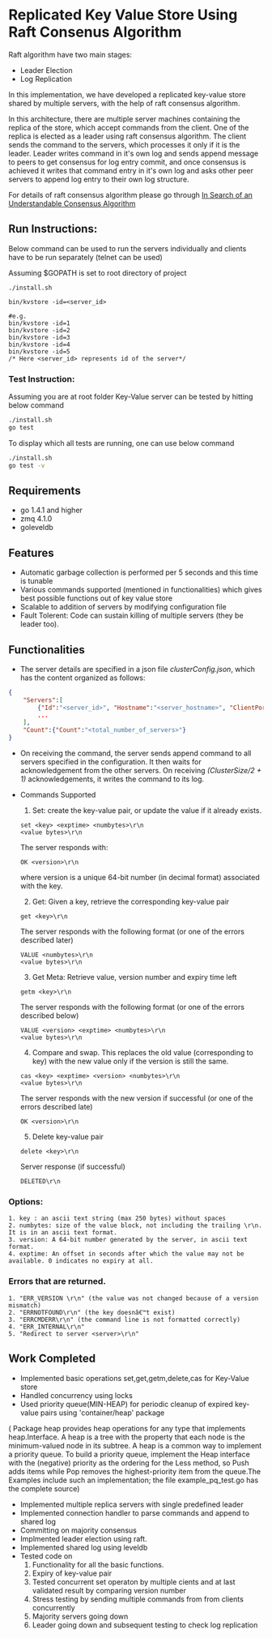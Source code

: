 
# Replicated Key Value Store Using Raft Consenus Algorithm

Raft algorithm have two main stages:

- Leader Election
- Log Replication

In this implementation, we have developed a replicated key-value store shared by multiple servers, with the help of raft consensus algorithm.

In this architecture, there are multiple server machines containing the replica of the store, which accept commands from the client. One of the replica is elected as a leader using raft consensus algorithm. The client sends the command to the servers, which processes it only if it is the leader. Leader writes command in it's own log and sends append message to peers to get consensus for log entry commit, and once consensus is achieved it writes that command entry in it's own log and asks other peer servers to append log entry to their own log structure.

For details of raft consensus algorithm please go through
[In Search of an Understandable Consensus Algorithm](https://www.usenix.org/conference/atc14/technical-sessions/presentation/ongaro)



## Run Instructions:

Below command can be used to run the servers individually and clients have to be run separately (telnet can be used)
 
Assuming $GOPATH is set to root directory of project
```
./install.sh

bin/kvstore -id=<server_id>

#e.g.
bin/kvstore -id=1
bin/kvstore -id=2
bin/kvstore -id=3
bin/kvstore -id=4
bin/kvstore -id=5
/* Here <server_id> represents id of the server*/
```

### Test Instruction:
Assuming you are at root folder
Key-Value server can be tested by hitting below command 

```cmd
./install.sh
go test
```

To display which all tests are running, one can use below command

```cmd
./install.sh
go test -v
```


## Requirements

- go 1.4.1 and higher
- zmq 4.1.0
- goleveldb

## Features
- Automatic garbage collection is performed per 5 seconds and this time is tunable
- Various commands supported (mentioned in functionalities) which gives best possible functions out of key value store
- Scalable to addition of servers by modifying configuration file
- Fault Tolerent: Code can sustain killing of multiple servers (they be leader too).



## Functionalities

- The server details are specified in a json file *clusterConfig.json*, which has the content organized as follows:

```json
{
	"Servers":[
	    {"Id":"<server_id>", "Hostname":"<server_hostname>", "ClientPort":"<port_for_client_command>", "LogPort":"<port_for_log_messages>"},
	    ...
	],
	"Count":{"Count":"<total_number_of_servers>"}
}
```

- On receiving the command, the server sends append command to all servers specified in the configuration. It then waits for acknowledgement from the other servers. On receiving *(ClusterSize/2 + 1)* acknowledgements, it writes the command to its log.

- Commands Supported

   1. Set: create the key-value pair, or update the value if it already exists.
   
    ```
    set <key> <exptime> <numbytes>\r\n
    <value bytes>\r\n
    ```

    The server responds with:
    
    ```
    OK <version>\r\n
    ```

    where version is a unique 64-bit number (in decimal format) associated with the key.

   2. Get: Given a key, retrieve the corresponding key-value pair

    ```
    get <key>\r\n
    ```

    The server responds with the following format (or one of the errors described later)

    ```
    VALUE <numbytes>\r\n
    <value bytes>\r\n
    ```

   3. Get Meta: Retrieve value, version number and expiry time left
   
    ```
    getm <key>\r\n
    ```

    The server responds with the following format (or one of the errors described below)
    
    ```
    VALUE <version> <exptime> <numbytes>\r\n
    <value bytes>\r\n
    ```

   4. Compare and swap. This replaces the old value (corresponding to key) with the new value only if the version is still the same.

    ```
    cas <key> <exptime> <version> <numbytes>\r\n
    <value bytes>\r\n
    ```

    The server responds with the new version if successful (or one of the errors described late)

    ```
    OK <version>\r\n
    ```

   5. Delete key-value pair
   
    ```
    delete <key>\r\n
    ```

    Server response (if successful)

    ```
    DELETED\r\n
    ```

### Options:

    1. key : an ascii text string (max 250 bytes) without spaces
    2. numbytes: size of the value block, not including the trailing \r\n. It is in an ascii text format.
    3. version: A 64-bit number generated by the server, in ascii text format.
    4. exptime: An offset in seconds after which the value may not be available. 0 indicates no expiry at all.

### Errors that are returned.

    1. "ERR_VERSION \r\n" (the value was not changed because of a version mismatch)
    2. "ERRNOTFOUND\r\n" (the key doesnâ€™t exist)
    3. "ERRCMDERR\r\n" (the command line is not formatted correctly)
    4. "ERR_INTERNAL\r\n"
    5. "Redirect to server <server>\r\n"
    
    
    
## Work Completed

- Implemented basic operations set,get,getm,delete,cas for Key-Value store
- Handled concurrency using locks
- Used priority queue(MIN-HEAP) for periodic cleanup of expired key-value pairs
  using 'container/heap' package
  
 ( Package heap provides heap operations for any type that implements heap.Interface. 
 A heap is a tree with the property that each node is the minimum-valued node in its subtree.
 A heap is a common way to implement a priority queue. To build a priority queue,
 implement the Heap interface with the (negative) priority as the ordering for the
 Less method, so Push adds items while Pop removes the highest-priority item from
 the queue.The Examples include such an implementation; the file example_pq_test.go
 has the complete source)
- Implemented multiple replica servers with single predefined leader
- Implemented connection handler to parse commands and append to shared log
- Committing on majority consensus
- Implmented leader election using raft.
- Implemented shared log using leveldb
- Tested code on 
	1. Functionality for all the basic functions.
	2. Expiry of key-value pair
	3. Tested concurrent set operaton by multiple cients and at last validated result by comparing version number
	4. Stress testing by sending multiple commands from from clients concurrently
	5. Majority servers going down
	6. Leader going down and subsequent testing to check log replication
    
